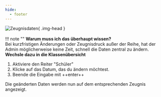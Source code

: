 ```yaml
---
hide:
  - footer
---
```


![Zeugnisdaten](../../img/02_Schritt_für_Schritt/zeugnisdaten.png){ .img-head }
<br><br>
!!! note ""
    **Warum muss ich das überhaupt wissen?**<br>
    Bei kurzfristigen Änderungen oder Zeugnisdruck außer der Reihe, hat der Admin möglicherweise keine Zeit, schnell die Daten zentral zu ändern. 
<br>
**Wechsle dazu in die Klassenübersicht**

1. Aktiviere den Reiter "Schüler"
2. Klicke auf das Datum, das du ändern möchtest.
3. Beende die Eingabe mit ++enter++

Die geänderten Daten werden nun auf dem entsprechenden Zeugnis angezeigt.